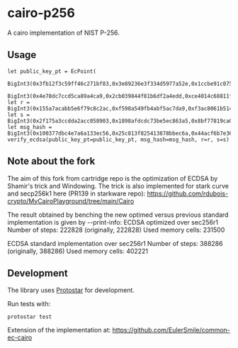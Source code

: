 # cairo-p256

A cairo implementation of NIST P-256.

## Usage

```cairo
let public_key_pt = EcPoint(
    BigInt3(0x3fb12f3c59ff46c271bf83,0x3e89236e3f334d5977a52e,0x1ccbe91c075fc7f4f033b),
    BigInt3(0x4e78dc7ccd5ca89a4ca9,0x2cb039844f81b6df2a4edd,0xce4014c68811f9a21a1fd))
let r = BigInt3(0x155a7acabb5e6f79c8c2ac,0xf598a549fb4abf5ac7da9,0xf3ac8061b514795b8843e)
let s = BigInt3(0x2f175a3ccdda2acc058903,0x1898afdcdc73be5ec863a5,0x8bf77819ca05a6b2786c7)
let msg_hash = BigInt3(0x100377dbc4e7a6a133ec56,0x25c813f825413878bbec6a,0x44acf6b7e36c1342c2c58)
verify_ecdsa(public_key_pt=public_key_pt, msg_hash=msg_hash, r=r, s=s)
```



## Note about the fork
The aim of this fork from cartridge  repo is the optimization of ECDSA by Shamir's trick and Windowing.
 The trick is also implemented for stark curve and secp256k1 here (PR139 in starkware repo):
https://github.com/rdubois-crypto/MyCairoPlayground/tree/main/Cairo

The result obtained by benching the new optimed versus previous standard implementation is given by --print-info:
 ECDSA optimized  over sec256r1
Number of steps: 222828 (originally, 222828)
Used memory cells: 231500

 ECDSA standard implementation over sec256r1
Number of steps: 388286 (originally, 388286)
Used memory cells: 402221



## Development

The library uses [Protostar](https://docs.swmansion.com/protostar/) for development.

Run tests with:
```
protostar test
```

Extension of the implementation at: https://github.com/EulerSmile/common-ec-cairo
